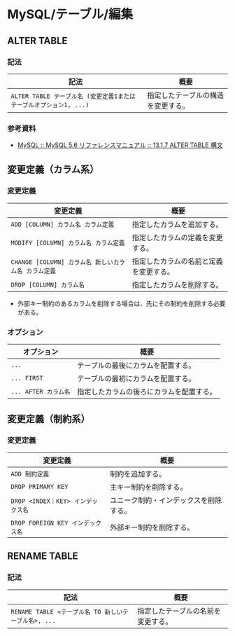 # MySQL/テーブル/編集

## ALTER TABLE

### 記法

| 記法                                                         | 概要                               |
| ------------------------------------------------------------ | ---------------------------------- |
| `ALTER TABLE テーブル名 (変更定義1またはテーブルオプション1, ...)` | 指定したテーブルの構造を変更する。 |

### 参考資料

- [MySQL :: MySQL 5.6 リファレンスマニュアル :: 13.1.7 ALTER TABLE 構文](https://dev.mysql.com/doc/refman/5.6/ja/alter-table.html)

## 変更定義（カラム系）

### 変更定義

| 変更定義                                             | 概要                                   |
| ---------------------------------------------------- | -------------------------------------- |
| `ADD [COLUMN] カラム名 カラム定義`                   | 指定したカラムを追加する。             |
| `MODIFY [COLUMN] カラム名 カラム定義`                | 指定したカラムの定義を変更する。       |
| `CHANGE [COLUMN] カラム名 新しいカラム名 カラム定義` | 指定したカラムの名前と定義を変更する。 |
| `DROP [COLUMN] カラム名`                             | 指定したカラムを削除する。             |

- 外部キー制約のあるカラムを削除する場合は、先にその制約を削除する必要がある。

### オプション

| オプション           | 概要                                     |
| -------------------- | ---------------------------------------- |
| `...`           | テーブルの最後にカラムを配置する。       |
| `... FIRST`      | テーブルの最初にカラムを配置する。       |
| `... AFTER カラム名` | 指定したカラムの後ろにカラムを配置する。 |

## 変更定義（制約系）

### 変更定義

| 変更定義                           | 概要                                   |
| ---------------------------------- | -------------------------------------- |
| `ADD 制約定義`                     | 制約を追加する。                       |
| `DROP PRIMARY KEY`                 | 主キー制約を削除する。                 |
| `DROP <INDEX｜KEY> インデックス名` | ユニーク制約・インデックスを削除する。 |
| `DROP FOREIGN KEY インデックス名`  | 外部キー制約を削除する。               |

## RENAME TABLE

### 記法

| 記法                                                 | 概要                               |
| ---------------------------------------------------- | ---------------------------------- |
| `RENAME TABLE <テーブル名 TO 新しいテーブル名>, ...` | 指定したテーブルの名前を変更する。 |
